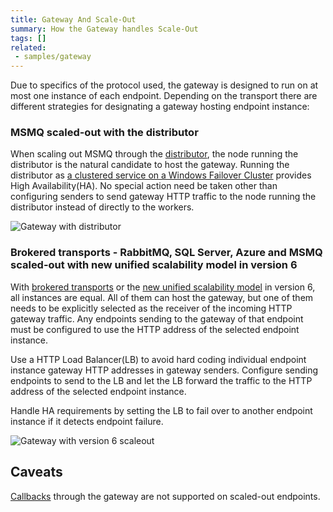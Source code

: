 ```yaml
---
title: Gateway And Scale-Out
summary: How the Gateway handles Scale-Out
tags: []
related:
 - samples/gateway
---
```


Due to specifics of the protocol used, the gateway is designed to run on at most one instance of each endpoint. Depending on the transport there are different strategies for designating a gateway hosting endpoint instance:

### MSMQ scaled-out with the distributor

When scaling out MSMQ through the [distributor](/nservicebus/scalability-and-ha/distributor), the node running the distributor is the natural candidate to host the gateway. Running the distributor as [a clustered service on a Windows Failover Cluster](/nservicebus/scalability-and-ha/deploying-to-a-windows-failover-cluster.md) provides High Availability(HA). No special action need be taken other than configuring senders to send gateway HTTP traffic to the node running the distributor instead of directly to the workers.

![Gateway with distributor](/nservicebus/gateway/scaleoutdistributor.png)

### Brokered transports - RabbitMQ, SQL Server, Azure and MSMQ scaled-out with new unified scalability model in version 6

With [brokered transports](/nservicebus/scalability-and-ha/scale-out.md#versions-5-and-below-sql-server-and-rabbitmq) or the [new unified scalability model](/nservicebus/scalability-and-ha/scale-out.md#versions-6-and-above) in version 6, all instances are equal. All of them can host the gateway, but one of them needs to be explicitly selected as the receiver of the incoming HTTP gateway traffic. Any endpoints sending to the gateway of that endpoint must be configured to use the HTTP address of the selected endpoint instance.

Use a HTTP Load Balancer(LB) to avoid hard coding individual endpoint instance gateway HTTP addresses in gateway senders. Configure sending endpoints to send to the LB and let the LB forward the traffic to the HTTP address of the selected endpoint instance.

Handle HA requirements by setting the LB to fail over to another endpoint instance if it detects endpoint failure. 

![Gateway with version 6 scaleout](/nservicebus/gateway/scaleoutv6.png)

## Caveats 
[Callbacks](/nservicebus/messaging/handling-responses-on-the-client-side.md) through the gateway are not supported on scaled-out endpoints. 